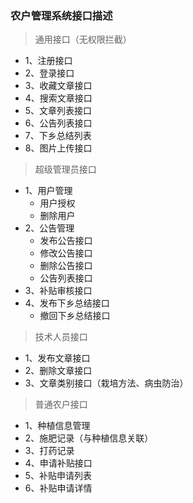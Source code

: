 ### 农户管理系统接口描述
> 通用接口（无权限拦截）
* 1、注册接口
* 2、登录接口
* 3、收藏文章接口
* 4、搜索文章接口
* 5、文章列表接口
* 6、公告列表接口
* 7、下乡总结列表
* 8、图片上传接口

> 超级管理员接口
* 1、用户管理
  * 用户授权
  * 删除用户
* 2、公告管理
  * 发布公告接口
  * 修改公告接口
  * 删除公告接口
  * 公告列表接口
* 3、补贴审核接口
* 4、发布下乡总结接口
  * 撤回下乡总结接口   
  
> 技术人员接口
* 1、发布文章接口
* 2、删除文章接口
* 3、文章类别接口（栽培方法、病虫防治）

> 普通农户接口
* 1、种植信息管理
* 2、施肥记录（与种植信息关联）
* 3、打药记录
* 4、申请补贴接口
* 5、补贴申请列表
* 6、补贴申请详情 
